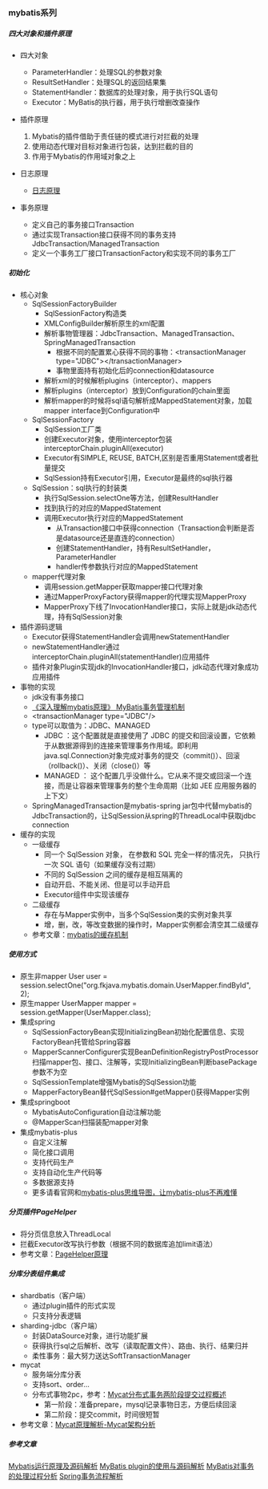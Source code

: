 ### mybatis系列

##### 四大对象和插件原理
* 四大对象
    - ParameterHandler：处理SQL的参数对象
    - ResultSetHandler：处理SQL的返回结果集
    - StatementHandler：数据库的处理对象，用于执行SQL语句
    - Executor：MyBatis的执行器，用于执行增删改查操作
* 插件原理
    1. Mybatis的插件借助于责任链的模式进行对拦截的处理
    2. 使用动态代理对目标对象进行包装，达到拦截的目的
    3. 作用于Mybatis的作用域对象之上
    
* 日志原理
    - [日志原理](../logger/index.md)
    
* 事务原理
    - 定义自己的事务接口Transaction
    - 通过实现Transaction接口获得不同的事务支持JdbcTransaction/ManagedTransaction
    - 定义一个事务工厂接口TransactionFactory和实现不同的事务工厂

##### 初始化
* 核心对象
    - SqlSessionFactoryBuilder
        * SqlSessionFactory构造类
        * XMLConfigBuilder解析原生的xml配置
        * 解析事物管理器：JdbcTransaction、ManagedTransaction、SpringManagedTransaction
            - 根据不同的配置累心获得不同的事物：\<transactionManager type="JDBC"\>\</transactionManager\>
            - 事物里面持有初始化后的connection和datasource
        * 解析xml的时候解析plugins（interceptor）、mappers
        * 解析plugins（interceptor）放到Configuration的chain里面
        * 解析mapper的时候将sql语句解析成MappedStatement对象，加载mapper interface到Configuration中
    - SqlSessionFactory
        * SqlSession工厂类
        * 创建Executor对象，使用interceptor包装interceptorChain.pluginAll(executor)
        * Executor有SIMPLE, REUSE, BATCH,区别是否重用Statement或者批量提交
        * SqlSession持有Executor引用，Executor是最终的sql执行器
    - SqlSession：sql执行的封装类
        * 执行SqlSession.selectOne等方法，创建ResultHandler
        * 找到执行的对应的MappedStatement
        * 调用Executor执行对应的MappedStatement
            - 从Transaction接口中获得connection（Transaction会判断是否是datasource还是直连的connection）
            - 创建StatementHandler，持有ResultSetHandler，ParameterHandler
            - handler传参数执行对应的MappedStatement
    - mapper代理对象
        * 调用session.getMapper获取mapper接口代理对象
        * 通过MapperProxyFactory获得mapper的代理实现MapperProxy
        * MapperProxy下线了InvocationHandler接口，实际上就是jdk动态代理，持有SqlSession对象
* 插件源码逻辑
    - Executor获得StatementHandler会调用newStatementHandler
    - newStatementHandler通过interceptorChain.pluginAll(statementHandler)应用插件
    - 插件对象Plugin实现jdk的InvocationHandler接口，jdk动态代理对象成功应用插件
* 事物的实现
    - jdk没有事务接口
    - [《深入理解mybatis原理》 MyBatis事务管理机制](https://www.cnblogs.com/yixiu868/p/8143039.html)
    - \<transactionManager type="JDBC"/\>
    - type可以取值为：JDBC、MANAGED
        * JDBC ：这个配置就是直接使用了 JDBC 的提交和回滚设置，它依赖于从数据源得到的连接来管理事务作用域。即利用java.sql.Connection对象完成对事务的提交（commit()）、回滚（rollback()）、关闭（close()）等
        * MANAGED  ： 这个配置几乎没做什么。它从来不提交或回滚一个连接，而是让容器来管理事务的整个生命周期（比如 JEE 应用服务器的上下文）
    - SpringManagedTransaction是mybatis-spring jar包中代替mybatis的JdbcTransaction的，让SqlSession从spring的ThreadLocal中获取jdbc connection   
* 缓存的实现
    - 一级缓存
        * 同一个 SqlSession 对象， 在参数和 SQL 完全一样的情况先， 只执行一次 SQL 语句（如果缓存没有过期）
        * 不同的 SqlSession 之间的缓存是相互隔离的
        * 自动开启、不能关闭、但是可以手动开启
        * Executor组件中实现该缓存
    - 二级缓存
        * 存在与Mapper实例中，当多个SqlSession类的实例对象共享
        * 增，删，改，等改变数据的操作时，Mapper实例都会清空其二级缓存
    - 参考文章：[mybatis的缓存机制](https://blog.csdn.net/qq_38263083/article/details/82716702)

##### 使用方式
* 原生非mapper
    User user = session.selectOne("org.fkjava.mybatis.domain.UserMapper.findById", 2);
* 原生mapper
    UserMapper mapper = session.getMapper(UserMapper.class);
* 集成spring
    - SqlSessionFactoryBean实现InitializingBean初始化配置信息、实现FactoryBean<SqlSessionFactory>托管给Spring容器
    - MapperScannerConfigurer实现BeanDefinitionRegistryPostProcessor扫描mapper包、接口、注解等，实现InitializingBean判断basePackage参数不为空
    - SqlSessionTemplate增强Mybatis的SqlSession功能
    - MapperFactoryBean替代SqlSession#getMapper()获得Mapper实例
* 集成springboot
    - MybatisAutoConfiguration自动注解功能
    - @MapperScan扫描装配mapper对象
* 集成mybatis-plus
    - 自定义注解
    - 简化接口调用
    - 支持代码生产
    - 支持自动化生产代码等
    - 多数据源支持
    - 更多请看官网和[mybatis-plus思维导图，让mybatis-plus不再难懂](https://www.jianshu.com/p/df543044e8e2)
    
##### 分页插件PageHelper
* 将分页信息放入ThreadLocal
* 拦截Executor改写执行参数（根据不同的数据库追加limit语法）
* 参考文章：[PageHelper原理](https://www.cnblogs.com/dengpengbo/p/10579631.html)
##### 分库分表组件集成
* shardbatis（客户端）
    - 通过plugin插件的形式实现
    - 只支持分表逻辑
* sharding-jdbc（客户端）
    - 封装DataSource对象，进行功能扩展
    - 获得执行sql之后解析、改写（读取配置文件）、路由、执行、结果归并
    - 柔性事务：最大努力送达SoftTransactionManager
* mycat
    - 服务端分库分表
    - 支持sort、order...
    - 分布式事物2pc，参考：[Mycat分布式事务两阶段提交过程概述](http://blog.itpub.net/15498/viewspace-2137419/)
        + 第一阶段：准备prepare，mysql记录事物日志，方便后续回滚
        + 第二阶段：提交commit，时间很短暂
* 参考文章：[Mycat原理解析-Mycat架构分析](https://blog.csdn.net/u011983531/article/details/78948680)

##### 参考文章
[Mybatis运行原理及源码解析](https://blog.csdn.net/lchpersonal521/article/details/84451357)
[MyBatis plugin的使用与源码解析](https://blog.csdn.net/u012734441/article/details/85833430)
[MyBatis对事务的处理过程分析](https://blog.csdn.net/qq_18860653/article/details/80680748)
[Spring事务流程解析](https://blog.csdn.net/qq_18860653/article/details/80049281)
